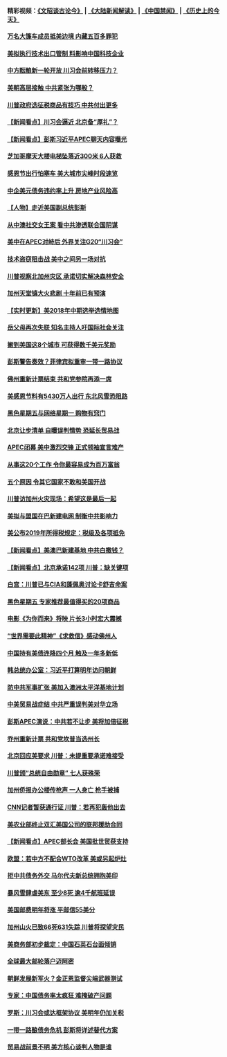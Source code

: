 #### 精彩视频：[《文昭谈古论今》](https://github.com/gfw-breaker/wenzhao/blob/master/README.md?t=11200331) | [《大陆新闻解读》](https://github.com/gfw-breaker/ntdtv-comedy/blob/master/README.md?t=11200331) | [《中国禁闻》](https://github.com/gfw-breaker/ntdtv-news/blob/master/README.md?t=11200331) | [《历史上的今天》](https://github.com/gfw-breaker/today-in-history/blob/master/README.md?t=11200331) 

#### [万名大篷车成员抵美边境 内藏五百多罪犯](../pages/nsc412/n10862566.md?t=11200331) 

#### [美拟执行技术出口管制 料影响中国科技企业](../pages/nsc412/n10862505.md?t=11200331) 

#### [中方酝酿新一轮开放 川习会前转移压力？](../pages/nsc412/n10862118.md?t=11200331) 

#### [美朝高层接触 中共紧张为哪般？](../pages/nsc412/n10862181.md?t=11200331) 

#### [川普政府选征税商品有技巧 中共付出更多](../pages/nsc412/n10862436.md?t=11200331) 

#### [【新闻看点】川习会逼近 北京备“厚礼”？](../pages/nsc412/n10862214.md?t=11200331) 

#### [【新闻看点】彭斯习近平APEC聊天内容曝光](../pages/nsc412/n10862108.md?t=11200331) 

#### [芝加哥摩天大楼电梯坠落近300米 6人获救](../pages/nsc412/n10862160.md?t=11200331) 

#### [感恩节出行怕塞车 美大城市尖峰时段速览](../pages/nsc412/n10861984.md?t=11200331) 

#### [中企美元债务违约率上升 房地产业风险高](../pages/nsc412/n10862050.md?t=11200331) 

#### [【人物】走近美国副总统彭斯](../pages/nsc412/n10793797.md?t=11200331) 

#### [从中澳社交女王案 看中共渗透联合国阴谋](../pages/nsc412/n10860190.md?t=11200331) 

#### [美中在APEC对峙后 外界关注G20“川习会”](../pages/nsc412/n10861219.md?t=11200331) 

#### [技术盗窃阻击战 美中之间另一场对抗](../pages/nsc412/n10860691.md?t=11200331) 

#### [川普视察北加州灾区  承诺切实解决森林安全](../pages/nsc412/n10861010.md?t=11200331) 

#### [加州天堂镇大火悲剧 十年前已有预演](../pages/nsc412/n10860446.md?t=11200331) 

#### [【实时更新】美2018年中期选举选情地图](../pages/nsc412/n10834279.md?t=11200331) 

#### [岳父母再次失联 知名主持人吁国际社会关注](../pages/nsc412/n10860364.md?t=11200331) 

#### [搬到美国这8个城市 可获得数千美元奖励](../pages/nsc412/n10855624.md?t=11200331) 

#### [彭斯警告奏效？菲律宾拟重审一带一路协议](../pages/nsc412/n10859795.md?t=11200331) 

#### [佛州重新计票结束 共和党参院再添一席](../pages/nsc412/n10860214.md?t=11200331) 

#### [美感恩节料有5430万人出行 东北风雪恐阻路](../pages/nsc412/n10860008.md?t=11200331) 

#### [黑色星期五与网络星期一 购物有窍门](../pages/nsc412/n10858837.md?t=11200331) 

#### [北京让步清单 自曝误判情势 恐延长贸易战](../pages/nsc412/n10859763.md?t=11200331) 

#### [APEC闭幕 美中激烈交锋 正式领袖宣言难产](../pages/nsc412/n10859544.md?t=11200331) 

#### [从事这20个工作 令你最容易成为百万富翁](../pages/nsc412/n10855513.md?t=11200331) 

#### [五个原因 令其它国家不敢和美国开战](../pages/nsc412/n10858519.md?t=11200331) 

#### [川普访加州火灾现场：希望这是最后一起](../pages/nsc412/n10859059.md?t=11200331) 

#### [美拟与盟国在巴新建电网 制衡中共影响力](../pages/nsc412/n10859057.md?t=11200331) 

#### [美公布2019年所得税规定：税级及各项抵免](../pages/nsc412/n10858852.md?t=11200331) 

#### [【新闻看点】美澳巴新建基地 中共白撒钱？](../pages/nsc412/n10858636.md?t=11200331) 

#### [【新闻看点】北京承诺142项 川普：缺关键项](../pages/nsc412/n10858513.md?t=11200331) 

#### [白宫：川普已与CIA和蓬佩奥讨论卡舒吉命案](../pages/nsc412/n10858517.md?t=11200331) 

#### [黑色星期五 专家推荐最值得买的20项商品](../pages/nsc412/n10858552.md?t=11200331) 

#### [电影《为你而来》将映 片长3小时宏大震撼](../pages/nsc412/n10858320.md?t=11200331) 

#### [“世界需要此精神”《求救信》感动佛州人](../pages/nsc412/n10857595.md?t=11200331) 

#### [中国持有美债连降四个月 触及一年多新低](../pages/nsc412/n10858378.md?t=11200331) 

#### [韩总统办公室：习近平打算明年访问朝鲜](../pages/nsc412/n10858325.md?t=11200331) 

#### [防中共军事扩张 美加入澳洲太平洋基地计划](../pages/nsc412/n10858258.md?t=11200331) 

#### [中美贸易战症结 中共严重误判美对华立场](../pages/nsc412/n10857352.md?t=11200331) 

#### [彭斯APEC演说：中共若不让步 美将加倍征税](../pages/nsc412/n10858071.md?t=11200331) 

#### [乔州重新计票 共和党坎普当选州长](../pages/nsc412/n10857784.md?t=11200331) 

#### [北京回应美要求 川普：未提重要承诺难接受](../pages/nsc412/n10857142.md?t=11200331) 

#### [川普颁“总统自由勋章” 七人获殊荣](../pages/nsc412/n10857652.md?t=11200331) 

#### [加州侨报办公楼传枪声 一人身亡 枪手被捕](../pages/nsc412/n10857284.md?t=11200331) 

#### [CNN记者暂获通行证 川普：若再犯轰他出去](../pages/nsc412/n10857438.md?t=11200331) 

#### [美农业部终止双汇美国公司的联邦援助合同](../pages/nsc412/n10857177.md?t=11200331) 

#### [【新闻看点】APEC部长会 美国批世贸获支持](../pages/nsc412/n10857086.md?t=11200331) 

#### [欧盟：若中方不配合WTO改革 美或另起炉灶](../pages/nsc412/n10856866.md?t=11200331) 

#### [拒中共债务外交 马尔代夫新总统拥抱美印](../pages/nsc412/n10856998.md?t=11200331) 

#### [暴风雪肆虐美东 至少8死 逾4千航班延误](../pages/nsc412/n10856804.md?t=11200331) 

#### [美国邮费明年将涨 平邮信55美分](../pages/nsc412/n10855632.md?t=11200331) 

#### [加州山火已致66死631失踪 川普将探望灾民](../pages/nsc412/n10856213.md?t=11200331) 

#### [美商务部初步裁定：中国石英石台面倾销](../pages/nsc412/n10855128.md?t=11200331) 

#### [全球最大邮轮落户迈阿密](../pages/nsc412/n10855367.md?t=11200331) 

#### [朝鲜发展新军火？金正恩监督尖端武器测试](../pages/nsc412/n10855089.md?t=11200331) 

#### [专家：中国债务率太疯狂 难掩破产问题](../pages/nsc412/n10854958.md?t=11200331) 

#### [罗斯：川习会或达框架协议 美明年仍加关税](../pages/nsc412/n10854923.md?t=11200331) 

#### [一带一路酿债务危机 彭斯将详述替代方案](../pages/nsc412/n10854827.md?t=11200331) 

#### [贸易战前景不明 美方核心谈判人物是谁](../pages/nsc412/n10854405.md?t=11200331) 

